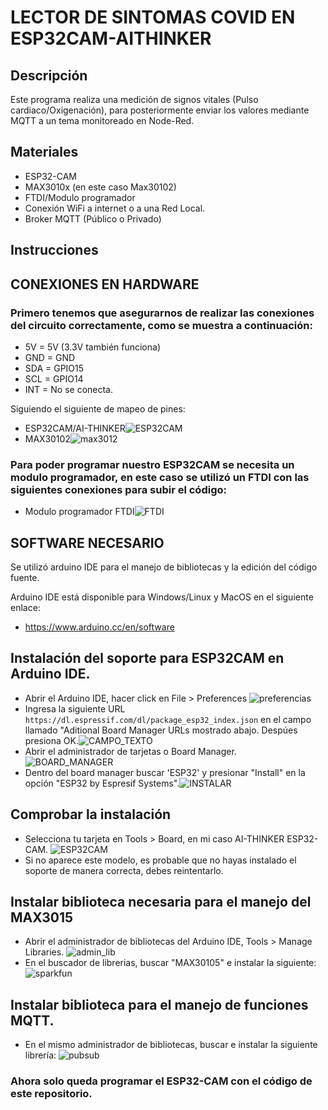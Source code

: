 # **LECTOR DE SINTOMAS COVID EN ESP32CAM-AITHINKER**
## **Descripción**
Este programa realiza una medición de signos vitales (Pulso cardiaco/Oxigenación), para posteriormente enviar los valores mediante MQTT a un tema monitoreado en Node-Red.
## **Materiales**
- ESP32-CAM
- MAX3010x (en este caso Max30102)
- FTDI/Modulo programador
- Conexión WiFi a internet o a una Red Local.
- Broker MQTT (Público o Privado)
## **Instrucciones** ##
## **CONEXIONES EN HARDWARE** ##
### Primero tenemos que asegurarnos de realizar las conexiones del circuito correctamente, como se muestra a continuación:
  - 5V = 5V (3.3V también funciona)
  - GND = GND
  - SDA = GPIO15
  - SCL = GPIO14
  - INT = No se conecta.

Siguiendo el siguiente de mapeo de pines:
- ESP32CAM/AI-THINKER![ESP32CAM](../../SintomasCovid/sintomasCOVID/imagenes/esp32cam_pinout.png)
- MAX30102![max3012](../../SintomasCovid/sintomasCOVID/imagenes/max30102_pinout.jpg)
### Para poder programar nuestro ESP32CAM se necesita un modulo programador, en este caso se utilizó un FTDI con las siguientes conexiones para subir el código: ###

- Modulo programador FTDI![FTDI](../../SintomasCovid/sintomasCOVID/imagenes/programar.png)
## SOFTWARE NECESARIO ##
Se utilizó arduino IDE para el manejo de bibliotecas y la edición del código fuente.

Arduino IDE está disponible para Windows/Linux y MacOS en el siguiente enlace:
- https://www.arduino.cc/en/software

## Instalación del soporte para ESP32CAM en Arduino IDE. ##
- Abrir el Arduino IDE, hacer click en File > Preferences ![preferencias](../../SintomasCovid/sintomasCOVID/imagenes/arduino-ide-open-preferences.png)
- Ingresa la siguiente URL `https://dl.espressif.com/dl/package_esp32_index.json` en el campo llamado "Aditional Board Manager URLs mostrado abajo. Despúes presiona OK.![CAMPO_TEXTO](../../SintomasCovid/sintomasCOVID/imagenes/board.png)
- Abrir el administrador de tarjetas o Board Manager. ![BOARD_MANAGER](../../SintomasCovid/sintomasCOVID/imagenes/a2boardmanager.png)
- Dentro del board manager buscar 'ESP32' y presionar "Install" en la opción "ESP32 by Espresif Systems".![INSTALAR](../../SintomasCovid/sintomasCOVID/imagenes/install.png)
## Comprobar la instalación ##
- Selecciona tu tarjeta en Tools > Board, en mi caso AI-THINKER ESP32-CAM. ![ESP32CAM](../../SintomasCovid/sintomasCOVID/imagenes/Screenshot_20220203_161506.png)
- Si no aparece este modelo, es probable que no hayas instalado el soporte de manera correcta, debes reintentarlo.
## Instalar biblioteca necesaria para el manejo del MAX3015
- Abrir el administrador de bibliotecas del Arduino IDE, Tools > Manage Libraries. ![admin_lib](../../SintomasCovid/sintomasCOVID/imagenes/librerias.png)
- En el buscador de librerias, buscar "MAX30105" e instalar la siguiente: ![sparkfun](../../SintomasCovid/sintomasCOVID/imagenes/sparkfun.png)
## Instalar biblioteca para el manejo de funciones MQTT.
- En el mismo administrador de bibliotecas, buscar e instalar la siguiente librería: ![pubsub](../../SintomasCovid/sintomasCOVID/imagenes/pubsubclient.png)
### Ahora solo queda programar el ESP32-CAM con el código de este repositorio.
